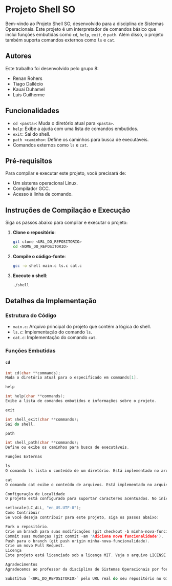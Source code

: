 # Projeto Shell SO

Bem-vindo ao Projeto Shell SO, desenvolvido para a disciplina de Sistemas Operacionais. Este projeto é um interpretador de comandos básico que inclui funções embutidas como `cd`, `help`, `exit`, e `path`. Além disso, o projeto também suporta comandos externos como `ls` e `cat`.

## Autores

Este trabalho foi desenvolvido pelo grupo 8:
- Renan Rohers
- Tiago Dallécio
- Kauai Duhamel
- Luis Guilherme

## Funcionalidades

- `cd <pasta>`: Muda o diretório atual para `<pasta>`.
- `help`: Exibe a ajuda com uma lista de comandos embutidos.
- `exit`: Sai do shell.
- `path <caminho>`: Define os caminhos para busca de executáveis.
- Comandos externos como `ls` e `cat`.

## Pré-requisitos

Para compilar e executar este projeto, você precisará de:
- Um sistema operacional Linux.
- Compilador GCC.
- Acesso à linha de comando.

## Instruções de Compilação e Execução

Siga os passos abaixo para compilar e executar o projeto:

1. **Clone o repositório**:
    ```sh
    git clone <URL_DO_REPOSITORIO>
    cd <NOME_DO_REPOSITORIO>
    ```

2. **Compile o código-fonte**:
    ```sh
    gcc -o shell main.c ls.c cat.c
    ```

3. **Execute o shell**:
    ```sh
    ./shell
    ```

## Detalhes da Implementação

### Estrutura do Código

- `main.c`: Arquivo principal do projeto que contém a lógica do shell.
- `ls.c`: Implementação do comando `ls`.
- `cat.c`: Implementação do comando `cat`.

### Funções Embutidas

#### `cd`

```c
int cd(char **commands);
Muda o diretório atual para o especificado em commands[1].

help

int help(char **commands);
Exibe a lista de comandos embutidos e informações sobre o projeto.

exit

int shell_exit(char **commands);
Sai do shell.

path

int shell_path(char **commands);
Define ou exibe os caminhos para busca de executáveis.

Funções Externas

ls
O comando ls lista o conteúdo de um diretório. Está implementado no arquivo ls.c.

cat
O comando cat exibe o conteúdo de arquivos. Está implementado no arquivo cat.c.

Configuração de Localidade
O projeto está configurado para suportar caracteres acentuados. No início da função main, a localidade é configurada para UTF-8:

setlocale(LC_ALL, "en_US.UTF-8");
Como Contribuir
Se você deseja contribuir para este projeto, siga os passos abaixo:

Fork o repositório.
Crie um branch para suas modificações (git checkout -b minha-nova-funcionalidade).
Commit suas mudanças (git commit -am 'Adiciona nova funcionalidade').
Push para o branch (git push origin minha-nova-funcionalidade).
Crie um novo Pull Request.
Licença
Este projeto está licenciado sob a licença MIT. Veja o arquivo LICENSE para mais detalhes.

Agradecimentos
Agradecemos ao professor da disciplina de Sistemas Operacionais por fornecer a base e o apoio necessários para a realização deste projeto.

Substitua `<URL_DO_REPOSITORIO>` pelo URL real do seu repositório no GitHub e `<NOME_DO_REPOSITORIO
